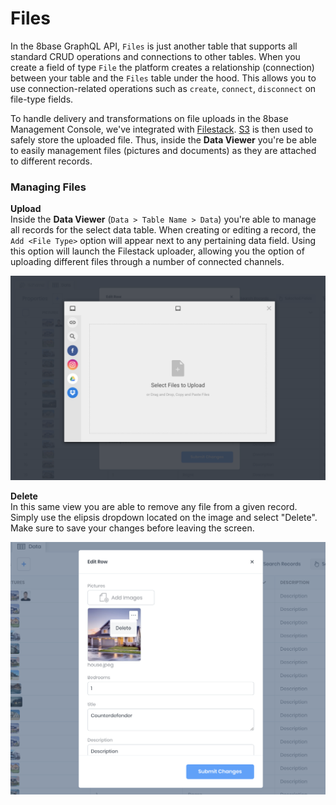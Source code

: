 # Files

In the 8base GraphQL API, `Files` is just another table that supports all standard CRUD operations and connections to other tables. When you create a field of type `File` the platform creates a relationship (connection) between your table and the `Files` table under the hood. This allows you to use connection-related operations such as `create`, `connect`, `disconnect` on file-type fields.

To handle delivery and transformations on file uploads in the 8base Management Console, we've integrated with [Filestack](https://www.filestack.com/). [S3](https://aws.amazon.com/s3/) is then used to safely store the uploaded file. Thus, inside the **Data Viewer** you're be able to easily management files (pictures and documents) as they are attached to different records.

### Managing Files

**Upload**  
Inside the **Data Viewer** (`Data > Table Name > Data`) you're able to manage all records for the select data table. When creating or editing a record, the `Add <File Type>` option will appear next to any pertaining data field. Using this option will launch the Filestack uploader, allowing you the option of uploading different files through a number of connected channels.

![Data Viewer uploader with connected channels](../.gitbook/assets/data-viewer-upload.png)

**Delete**  
In this same view you are able to remove any file from a given record. Simply use the elipsis dropdown located on the image and select "Delete". Make sure to save your changes before leaving the screen.

![Delete files from a specific record](../.gitbook/assets/data-viewer-file-delete.png)

